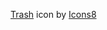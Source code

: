<a target="_blank" href="https://icons8.com/icon/4B0kCMNiLlmW/trash">Trash</a> icon by <a target="_blank" href="https://icons8.com">Icons8</a>